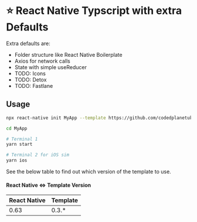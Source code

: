 # :star: React Native Typscript with extra Defaults

Extra defaults are:

- Folder structure like React Native Boilerplate
- Axios for network calls
- State with simple useReducer
- TODO: Icons
- TODO: Detox
- TODO: Fastlane

## Usage

```sh
npx react-native init MyApp --template https://github.com/codedplanetuk/react-native-typescript-defaults.git
```

```sh
cd MyApp
```

```sh
# Terminal 1
yarn start
```

```sh
# Terminal 2 for iOS sim
yarn ios
```

See the below table to find out which version of the template to use.

#### React Native <=> Template Version

| React Native | Template |
| ------------ | -------- |
| 0.63         | 0.3.\*   |
